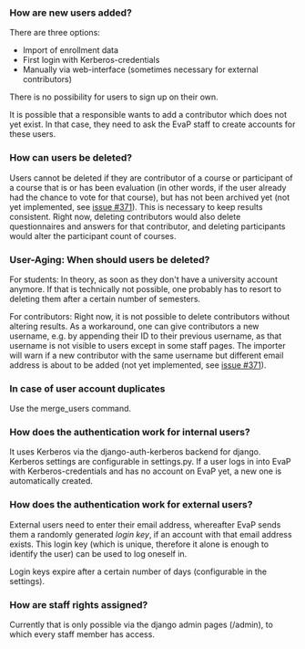 ### How are new users added?

There are three options:
* Import of enrollment data
* First login with Kerberos-credentials
* Manually via web-interface (sometimes necessary for external contributors)

There is no possibility for users to sign up on their own.

It is possible that a responsible wants to add a contributor which does not yet exist. In that case, they need to ask the EvaP staff to create accounts for these users.

### How can users be deleted?

Users cannot be deleted if they are contributor of a course or participant of a course that is or has been evaluation (in other words, if the user already had the chance to vote for that course), but has not been archived yet (not yet implemented, see [issue #371](https://github.com/fsr-itse/EvaP/issues/371)). This is necessary to keep results consistent. Right now, deleting contributors would also delete questionnaires and answers for that contributor, and deleting participants would alter the participant count of courses.


### User-Aging: When should users be deleted?

For students: In theory, as soon as they don't have a university account anymore. If that is technically not possible, one probably has to resort to deleting them after a certain number of semesters.

For contributors: Right now, it is not possible to delete contributors without altering results. As a workaround, one can give contributors a new username, e.g. by appending their ID to their previous username, as that username is not visible to users except in some staff pages. The importer will warn if a new contributor with the same username but different email address is about to be added (not yet implemented, see [issue #371](https://github.com/fsr-itse/EvaP/issues/371)).



### In case of user account duplicates

Use the merge_users command.


### How does the authentication work for internal users?

It uses Kerberos via the django-auth-kerberos backend for django. Kerberos settings are configurable in settings.py. If a user logs in into EvaP with Kerberos-credentials and has no account on EvaP yet, a new one is automatically created.


### How does the authentication work for external users?

External users need to enter their email address, whereafter EvaP sends them a randomly generated _login key_, if an account with that email address exists. This login key (which is unique, therefore it alone is enough to identify the user) can be used to log oneself in.

Login keys expire after a certain number of days (configurable in the settings).


### How are staff rights assigned?

Currently that is only possible via the django admin pages (/admin), to which every staff member has access.